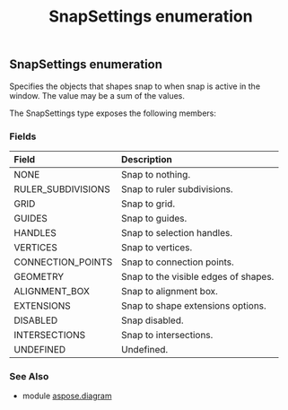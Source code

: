 ﻿---
title: SnapSettings enumeration
second_title: Aspose.Diagram for Python via .NET API References
description: 
type: docs
weight: 3560
url: /python-net/aspose.diagram/snapsettings/
is_root: false
---

## SnapSettings enumeration

Specifies the objects that shapes snap to when snap is active in the window. The value may be a sum of the values.



The SnapSettings type exposes the following members:

### Fields
| Field | Description |
| :- | :- |
| NONE | Snap to nothing. |
| RULER_SUBDIVISIONS | Snap to ruler subdivisions. |
| GRID | Snap to grid. |
| GUIDES | Snap to guides. |
| HANDLES | Snap to selection handles. |
| VERTICES | Snap to vertices. |
| CONNECTION_POINTS | Snap to connection points. |
| GEOMETRY | Snap to the visible edges of shapes. |
| ALIGNMENT_BOX | Snap to alignment box. |
| EXTENSIONS | Snap to shape extensions options. |
| DISABLED | Snap disabled. |
| INTERSECTIONS | Snap to intersections. |
| UNDEFINED | Undefined. |


### See Also

* module [aspose.diagram](../)
